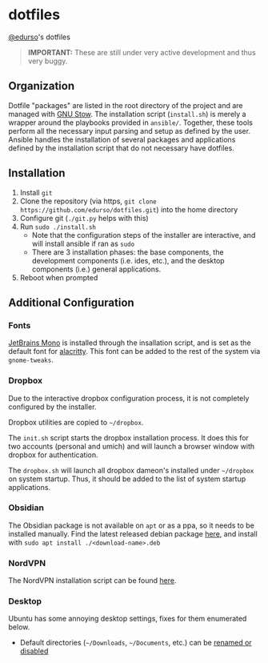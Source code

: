 # dotfiles

[@edurso](https://edurso.com)'s dotfiles

> **IMPORTANT:** These are still under very active development and thus very buggy.

## Organization

Dotfile "packages" are listed in the root directory of the project and are managed with [GNU Stow](https://www.gnu.org/software/stow/). 
The installation script (`install.sh`) is merely a wrapper around the playbooks provided in `ansible/`. Together, these tools
perform all the necessary input parsing and setup as defined by the user. Ansible handles the installation of several packages 
and applications defined by the installation script that do not necessary have dotfiles.

## Installation

1. Install `git`
2. Clone the repository (via https, `git clone https://github.com/edurso/dotfiles.git`) into the home directory
3. Configure git (`./git.py` helps with this)
4. Run `sudo ./install.sh`
    - Note that the configuration steps of the installer are interactive, and will install ansible if ran as `sudo`
    - There are 3 installation phases: the base components, the development components (i.e. ides, etc.), and the desktop components (i.e.) general applications. 
5. Reboot when prompted

## Additional Configuration

### Fonts

[JetBrains Mono](https://github.com/JetBrains/JetBrainsMono) is installed through the insallation script, and is set as the default font for
[alacritty](https://alacritty.org/). This font can be added to the rest of the system via `gnome-tweaks`.

### Dropbox

Due to the interactive dropbox configuration process, it is not completely configured by the installer.

Dropbox utilities are copied to `~/dropbox`.

The `init.sh` script starts the dropbox installation process.
It does this for two accounts (personal and umich) and will launch a browser window with dropbox for authentication.

The `dropbox.sh` will launch all dropbox dameon's installed under `~/dropbox` on system startup.
Thus, it should be added to the list of system startup applications.

### Obsidian

The Obsidian package is not available on `apt` or as a ppa, so it needs to be installed manually.
Find the latest released debian package [here](https://github.com/obsidianmd/obsidian-releases/releases/latest), and install with `sudo apt install ./<download-name>.deb`

### NordVPN

The NordVPN installation script can be found [here](https://nordvpn.com/download/linux/#install-nordvpn).

### Desktop

Ubuntu has some annoying desktop settings, fixes for them enumerated below.

- Default directories (`~/Downloads`, `~/Documents`, etc.) can be [renamed or disabled](https://superuser.com/questions/223918/ubuntu-permanently-remove-videos-and-public)
